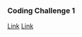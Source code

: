 ### Coding Challenge 1

[Link](https://codesandbox.io/p/sandbox/recursing-goodall-m54cjj?file=%2Fsrc%2Findex.js%3A47%2C24)
[Link](https://codesandbox.io/p/sandbox/sweet-fast-qx4l5m?file=%2Fsrc%2FApp.js%3A17%2C1)
